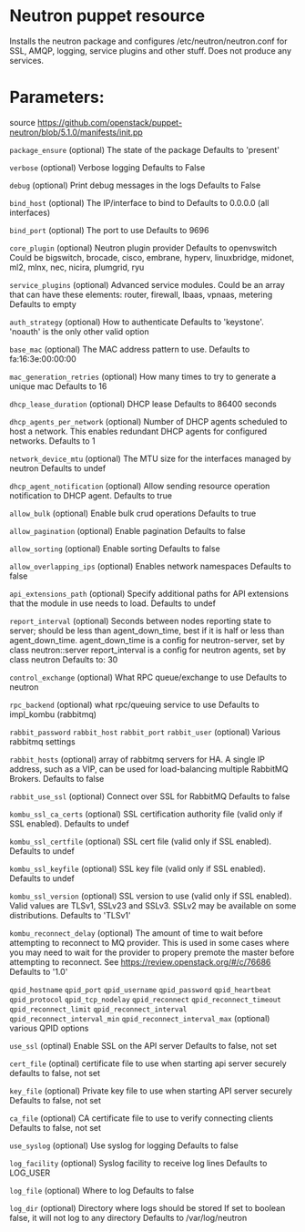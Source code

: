 # Neutron puppet resource

 Installs the neutron package and configures
 /etc/neutron/neutron.conf for SSL, AMQP, logging, service plugins and other stuff.
 Does not produce any services.

# Parameters:

source https://github.com/openstack/puppet-neutron/blob/5.1.0/manifests/init.pp

 ``package_ensure``
   (optional) The state of the package
   Defaults to 'present'

 ``verbose``
   (optional) Verbose logging
   Defaults to False

 ``debug``
   (optional) Print debug messages in the logs
   Defaults to False

 ``bind_host``
   (optional) The IP/interface to bind to
   Defaults to 0.0.0.0 (all interfaces)

 ``bind_port``
   (optional) The port to use
   Defaults to 9696

 ``core_plugin``
   (optional) Neutron plugin provider
   Defaults to openvswitch
   Could be bigswitch, brocade, cisco, embrane, hyperv, linuxbridge, midonet, ml2, mlnx, nec, nicira, plumgrid, ryu

 ``service_plugins``
   (optional) Advanced service modules.
   Could be an array that can have these elements:
   router, firewall, lbaas, vpnaas, metering
   Defaults to empty

 ``auth_strategy``
   (optional) How to authenticate
   Defaults to 'keystone'. 'noauth' is the only other valid option

 ``base_mac``
   (optional) The MAC address pattern to use.
   Defaults to fa:16:3e:00:00:00

 ``mac_generation_retries``
   (optional) How many times to try to generate a unique mac
   Defaults to 16

 ``dhcp_lease_duration``
   (optional) DHCP lease
   Defaults to 86400 seconds

 ``dhcp_agents_per_network``
   (optional) Number of DHCP agents scheduled to host a network.
   This enables redundant DHCP agents for configured networks.
   Defaults to 1

 ``network_device_mtu``
   (optional) The MTU size for the interfaces managed by neutron
   Defaults to undef

 ``dhcp_agent_notification``
   (optional) Allow sending resource operation notification to DHCP agent.
   Defaults to true

 ``allow_bulk``
   (optional) Enable bulk crud operations
   Defaults to true

 ``allow_pagination``
   (optional) Enable pagination
   Defaults to false

 ``allow_sorting``
   (optional) Enable sorting
   Defaults to false

 ``allow_overlapping_ips``
   (optional) Enables network namespaces
   Defaults to false

 ``api_extensions_path``
   (optional) Specify additional paths for API extensions that the
   module in use needs to load.
   Defaults to undef

 ``report_interval``
   (optional) Seconds between nodes reporting state to server; should be less than
   agent_down_time, best if it is half or less than agent_down_time.
   agent_down_time is a config for neutron-server, set by class neutron::server
   report_interval is a config for neutron agents, set by class neutron
   Defaults to: 30

 ``control_exchange``
   (optional) What RPC queue/exchange to use
   Defaults to neutron

 ``rpc_backend``
   (optional) what rpc/queuing service to use
   Defaults to impl_kombu (rabbitmq)

 ``rabbit_password``
 ``rabbit_host``
 ``rabbit_port``
 ``rabbit_user``
   (optional) Various rabbitmq settings

 ``rabbit_hosts``
   (optional) array of rabbitmq servers for HA.
   A single IP address, such as a VIP, can be used for load-balancing
   multiple RabbitMQ Brokers.
   Defaults to false

 ``rabbit_use_ssl``
   (optional) Connect over SSL for RabbitMQ
   Defaults to false

 ``kombu_ssl_ca_certs``
   (optional) SSL certification authority file (valid only if SSL enabled).
   Defaults to undef

 ``kombu_ssl_certfile``
   (optional) SSL cert file (valid only if SSL enabled).
   Defaults to undef

 ``kombu_ssl_keyfile``
   (optional) SSL key file (valid only if SSL enabled).
   Defaults to undef

 ``kombu_ssl_version``
   (optional) SSL version to use (valid only if SSL enabled).
   Valid values are TLSv1, SSLv23 and SSLv3. SSLv2 may be
   available on some distributions.
   Defaults to 'TLSv1'

 ``kombu_reconnect_delay``
   (optional) The amount of time to wait before attempting to reconnect
   to MQ provider. This is used in some cases where you may need to wait
   for the provider to propery premote the master before attempting to
   reconnect. See https://review.openstack.org/#/c/76686
   Defaults to '1.0'

 ``qpid_hostname``
 ``qpid_port``
 ``qpid_username``
 ``qpid_password``
 ``qpid_heartbeat``
 ``qpid_protocol``
 ``qpid_tcp_nodelay``
 ``qpid_reconnect``
 ``qpid_reconnect_timeout``
 ``qpid_reconnect_limit``
 ``qpid_reconnect_interval``
 ``qpid_reconnect_interval_min``
 ``qpid_reconnect_interval_max``
   (optional) various QPID options

 ``use_ssl``
   (optinal) Enable SSL on the API server
   Defaults to false, not set

 ``cert_file``
   (optinal) certificate file to use when starting api server securely
   defaults to false, not set

 ``key_file``
   (optional) Private key file to use when starting API server securely
   Defaults to false, not set

 ``ca_file``
   (optional) CA certificate file to use to verify connecting clients
   Defaults to false, not set

 ``use_syslog``
   (optional) Use syslog for logging
   Defaults to false

 ``log_facility``
   (optional) Syslog facility to receive log lines
   Defaults to LOG_USER

 ``log_file``
   (optional) Where to log
   Defaults to false

 ``log_dir``
   (optional) Directory where logs should be stored
   If set to boolean false, it will not log to any directory
   Defaults to /var/log/neutron
